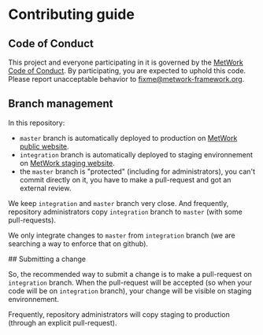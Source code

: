 # Contributing guide

## Code of Conduct

This project and everyone participating in it is governed by the [MetWork Code of Conduct](https://github.com/metwork-framework/resources/blob/master/documents/CODE_OF_CONDUCT.md). By participating, you are expected to uphold this code. Please report unacceptable behavior to [fixme@metwork-framework.org](mailto:fixme@metwork-framework.org).

## Branch management

In this repository:

- `master` branch is automatically deployed to production on [MetWork public website](http://www.metwork-framework.org).
- `integration` branch is automatically deployed to staging environnement on [MetWork staging website](http://www.metwork-framework.org/staging).
- the `master` branch is "protected" (including for administrators), you can't commit directly on it, you have to make a pull-request and got an external review.

We keep `integration` and `master` branch very close. And frequently, repository administrators copy `integration` branch to `master` (with some pull-requests).

We only integrate changes to `master` from `integration` branch (we are searching a way to enforce that on github).

## Submitting a change

So, the recommended way to submit a change is to make a pull-request on `integration` branch. When the pull-request will be accepted 
(so when your code will be on `integration` branch), your change will be visible on staging environnement.

Frequently, repository administrators will copy staging to production (through an explicit pull-request).
